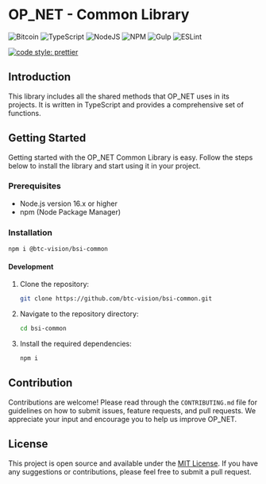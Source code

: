 # OP_NET - Common Library

![Bitcoin](https://img.shields.io/badge/Bitcoin-000?style=for-the-badge&logo=bitcoin&logoColor=white)
![TypeScript](https://img.shields.io/badge/TypeScript-007ACC?style=for-the-badge&logo=typescript&logoColor=white)
![NodeJS](https://img.shields.io/badge/Node%20js-339933?style=for-the-badge&logo=nodedotjs&logoColor=white)
![NPM](https://img.shields.io/badge/npm-CB3837?style=for-the-badge&logo=npm&logoColor=white)
![Gulp](https://img.shields.io/badge/GULP-%23CF4647.svg?style=for-the-badge&logo=gulp&logoColor=white)
![ESLint](https://img.shields.io/badge/ESLint-4B3263?style=for-the-badge&logo=eslint&logoColor=white)

[![code style: prettier](https://img.shields.io/badge/code_style-prettier-ff69b4.svg?style=flat-square)](https://github.com/prettier/prettier)

## Introduction
This library includes all the shared methods that OP_NET uses in its projects. It is written in TypeScript and provides a comprehensive set of functions.

## Getting Started
Getting started with the OP_NET Common Library is easy. Follow the steps below to install the library and start using it in your project.

### Prerequisites

- Node.js version 16.x or higher
- npm (Node Package Manager)

### Installation

```shell
npm i @btc-vision/bsi-common
```

#### Development

1. Clone the repository:
   ```bash
   git clone https://github.com/btc-vision/bsi-common.git
   ```
2. Navigate to the repository directory:
   ```bash
   cd bsi-common
   ```
3. Install the required dependencies:
   ```bash
   npm i
   ```

## Contribution

Contributions are welcome! Please read through the `CONTRIBUTING.md` file for guidelines on how to submit issues, feature requests, and pull requests. We appreciate your input and encourage you to help us improve OP_NET.

## License

This project is open source and available under the [MIT License](LICENSE). If you have any suggestions or contributions, please feel free to submit a pull request.
